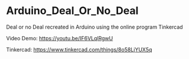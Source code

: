# Arduino_Deal_Or_No_Deal
Deal or no Deal recreated in Arduino using the online program Tinkercad

Video Demo: https://youtu.be/IF6VLqlRgwU

Tinkercad: https://www.tinkercad.com/things/8o58LjYUX5q
